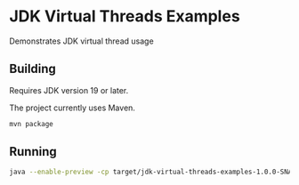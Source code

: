 # JDK Virtual Threads Examples

Demonstrates JDK virtual thread usage

## Building

Requires JDK version 19 or later.

The project currently uses Maven.
```bash
mvn package
```

## Running

```bash
java --enable-preview -cp target/jdk-virtual-threads-examples-1.0.0-SNAPSHOT.jar dev.jrogers.virtualthreads.ManyVirtualThreads
```
